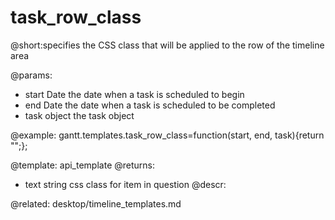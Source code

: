 task_row_class
=============

@short:specifies the CSS class that will be applied to the row of the timeline area
	
@params:
- start		Date	the date when a task is scheduled to begin  
- end	Date	the date when a task is scheduled to be completed
- task	object	 the task object

@example:
gantt.templates.task_row_class=function(start, end, task){return "";};

@template:	api_template
@returns:
- text		string		css class for item in question
@descr:


@related:
	desktop/timeline_templates.md